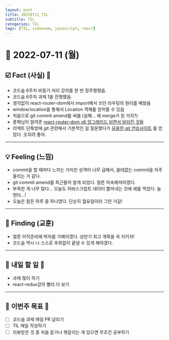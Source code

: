 ```yaml
---
layout: post
title: 20220711_TIL
subtitle: TIL
categories: TIL
tags: [TIL, codesoom, javascript, react]
---
```




# 📆 2022-07-11 (월)


## ☑️ Fact (사실) 📑

- 코드숨 6주차 비동기 처리 강의를 한 번 정주행했음.
- 코드숨 6주차 과제 1을 진행했음.
- 생각없이 react-router-dom에서 import해서 쓰던 라우팅의 원리를 배웠음
- window.location을 통해서 Location 객체를 얻어올 수 있음
- 처음으로 git commit amend를 써봄 (실패... 왜 merge가 된 거지?)
- 종혁님이 알려준 [ react-router-dom v6 업그레이드 되면서 달라진 것들](https://velog.io/@soryeongk/ReactRouterDomV6) 
- 리액트 단톡방에 git 관련해서 기본적인 걸 질문했다가 [유용한 git 연습사이트](https://learngitbranching.js.org/?locale=ko) 를 얻었다. 오히려 좋아.

***


## 💡 Feeling (느낌)

- commit을 할 때마다 느끼는 거지만 성격이 너무 급해서, 쓸데없는 commit을 자주 올리는 거 같다.
- git commit amend를 최근들어 알게 되었다. 얼른 익숙해져야겠다. 
- 부족한 게 너무 많다... 오늘도 자바스크립트 데이터 뽑아내는 것에 애를 먹었다. 늘 현타...!
- 오늘은 힘든 하루 중 하나였다. 단순히 월요일이라 그런 거길!

***



## 🎯 Finding (교훈)

- 얼른 이직준비에 박차를 가해야겠다. 상반기 회고 계획을 꼭 지키자!
- 코드숨 역시 나 스스로 후회없이 끝낼 수 있게 해야겠다.


***




## 🎯 내일 할 일 🎯

- 과제 많이 하기
- react-redux강의 빨리 다 보기

***



## 🏁 이번주 목표 🏁
- [ ] 코드숨 과제 매일 PR 날리기
- [ ] TIL 매일 작성하기
- [ ] 리뷰받은 것 중 처음 듣거나 헷갈리는 게 있으면 무조건 공부하기
